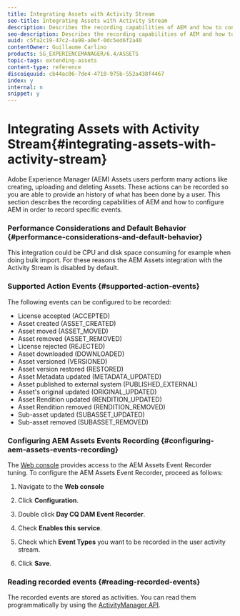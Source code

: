 ```yaml
---
title: Integrating Assets with Activity Stream
seo-title: Integrating Assets with Activity Stream
description: Describes the recording capabilities of AEM and how to configure AEM to record specific events.
seo-description: Describes the recording capabilities of AEM and how to configure AEM to record specific events.
uuid: c5fa2c19-47c2-4a98-a0ef-0dc5ed6f2a40
contentOwner: Guillaume Carlino
products: SG_EXPERIENCEMANAGER/6.4/ASSETS
topic-tags: extending-assets
content-type: reference
discoiquuid: cb44ac06-7de4-4718-975b-552a438f4467
index: y
internal: n
snippet: y
---
```


# Integrating Assets with Activity Stream{#integrating-assets-with-activity-stream}

Adobe Experience Manager (AEM) Assets users perform many actions like creating, uploading and deleting Assets. These actions can be recorded so you are able to provide an history of what has been done by a user. This section describes the recording capabilities of AEM and how to configure AEM in order to record specific events.

### Performance Considerations and Default Behavior {#performance-considerations-and-default-behavior}

This integration could be CPU and disk space consuming for example when doing bulk import. For these reasons the AEM Assets integration with the Activity Stream is disabled by default.

### Supported Action Events {#supported-action-events}

The following events can be configured to be recorded:

* License accepted (ACCEPTED)
* Asset created (ASSET_CREATED)
* Asset moved (ASSET_MOVED)
* Asset removed (ASSET_REMOVED)
* License rejected (REJECTED)
* Asset downloaded (DOWNLOADED)
* Asset versioned (VERSIONED)
* Asset version restored (RESTORED)
* Asset Metadata updated (METADATA_UPDATED)
* Asset published to external system (PUBLISHED_EXTERNAL)
* Asset's original updated (ORIGINAL_UPDATED)
* Asset Rendition updated (RENDITION_UPDATED)
* Asset Rendition removed (RENDITION_REMOVED)
* Sub-asset updated (SUBASSET_UPDATED)
* Sub-asset removed (SUBASSET_REMOVED)

### Configuring AEM Assets Events Recording {#configuring-aem-assets-events-recording}

The [Web console](../../sites/deploying/using/configuring-osgi.md) provides access to the AEM Assets Event Recorder tuning. To configure the AEM Assets Event Recorder, proceed as follows:

1. Navigate to the **Web console** 

1. Click **Configuration**.  

1. Double click **Day CQ DAM Event Recorder**.  

1. Check **Enables this service**.  

1. Check which **Event Types** you want to be recorded in the user activity stream.  

1. Click **Save**.

### Reading recorded events {#reading-recorded-events}

The recorded events are stored as activities. You can read them programmatically by using the [ActivityManager API](/sites/developing/using/reference-materials/javadoc/com/adobe/granite/activitystreams/ActivityManager).  

